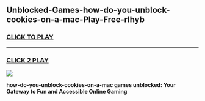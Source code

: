 
## Unblocked-Games-how-do-you-unblock-cookies-on-a-mac-Play-Free-rlhyb
<h3>
<a href="https://premium76.site?title=how-do-you-unblock-cookies-on-a-mac&ref=23A">CLICK TO PLAY</a></h3>
<hr>

<h3>
<a href="https://premium76.site?title=how-do-you-unblock-cookies-on-a-mac&ref=23A">CLICK 2 PLAY</a>
  
</h3>

<a href="https://premium76.site?title=how-do-you-unblock-cookies-on-a-mac&ref=23A"><img src="https://clearcache.store/games.png"></a>


**how-do-you-unblock-cookies-on-a-mac games unblocked: Your Gateway to Fun and Accessible Online Gaming**
